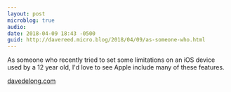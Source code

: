 ```yaml
---
layout: post
microblog: true
audio: 
date: 2018-04-09 18:43 -0500
guid: http://davereed.micro.blog/2018/04/09/as-someone-who.html
---
```

As someone who recently tried to set some limitations on an iOS device used by a 12 year old, I'd love to see Apple include many of these features.

[davedelong.com](https://davedelong.com/blog/2018/04/06/if-ipads-were-meant-for-kids/)
